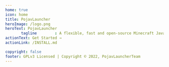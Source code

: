 ```yaml
---
home: true
icon: home
title: PojavLauncher
heroImage: /logo.png
heroText: PojavLauncher
       tagline        : A flexible, fast and open-source Minecraft Java Edition launcher for Android and iOS
actionText: Get Started →
actionLink: /INSTALL.md

copyright: false
footer: GPLv3 Licensed | Copyright © 2022, PojavLauncherTeam
---
```

